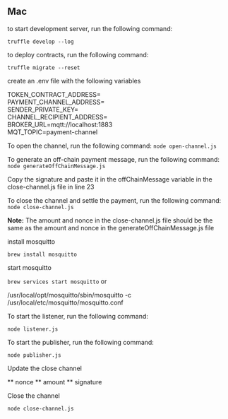 ##  Mac

to start development server, run the following command:

```truffle develop --log```

to deploy contracts, run the following command:

```truffle migrate --reset```

create an .env file with the following variables

TOKEN_CONTRACT_ADDRESS=   
PAYMENT_CHANNEL_ADDRESS=   
SENDER_PRIVATE_KEY=  
CHANNEL_RECIPIENT_ADDRESS=  
BROKER_URL=mqtt://localhost:1883  
MQT_TOPIC=payment-channel  

To open the channel, run the following command: 
`node open-channel.js`

To generate an off-chain payment message, run the following command: 
`node generateOffChainMessage.js`

Copy the signature and paste it in the offChainMessage variable in the close-channel.js file in line 23  

To close the channel and settle the payment, run the following command:
`node close-channel.js`

**Note:** The amount and nonce in the close-channel.js file should be the same as the amount and nonce in the generateOffChainMessage.js file


install mosquitto

```brew install mosquitto```

start mosquitto

```brew services start mosquitto```
or

/usr/local/opt/mosquitto/sbin/mosquitto -c /usr/local/etc/mosquitto/mosquitto.conf

To start the listener, run the following command:

```node listener.js```

To start the publisher, run the following command:

```node publisher.js```

Update the close channel 

** nonce
** amount
** signature

Close the channel

```node close-channel.js```








